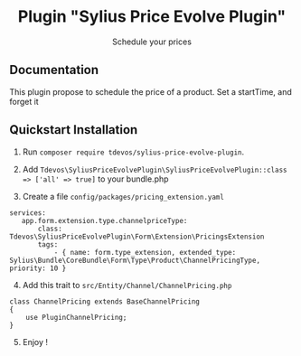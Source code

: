 <h1 align="center">Plugin "Sylius Price Evolve Plugin"</h1>

<p align="center">Schedule your prices</p>

## Documentation

This plugin propose to schedule the price of a product. Set a startTime, and forget it

## Quickstart Installation

1. Run `composer require tdevos/sylius-price-evolve-plugin`.

2. Add `Tdevos\SyliusPriceEvolvePlugin\SyliusPriceEvolvePlugin::class => ['all' => true]` to your bundle.php

3. Create a file `config/packages/pricing_extension.yaml`
```
services: 
   app.form.extension.type.channelpriceType:
       class: Tdevos\SyliusPriceEvolvePlugin\Form\Extension\PricingsExtension
       tags:
           - { name: form.type_extension, extended_type: Sylius\Bundle\CoreBundle\Form\Type\Product\ChannelPricingType, priority: 10 }
```

4. Add this trait to `src/Entity/Channel/ChannelPricing.php`
```
class ChannelPricing extends BaseChannelPricing
{
    use PluginChannelPricing;
}
```

5. Enjoy !
